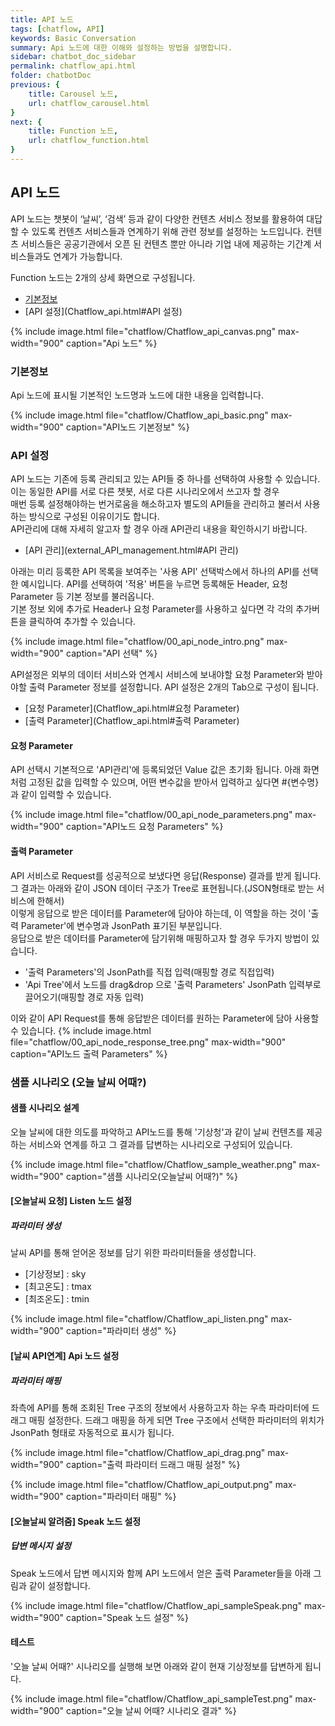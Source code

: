 ```yaml
---
title: API 노드
tags: [chatflow, API]
keywords: Basic Conversation
summary: Api 노드에 대한 이해와 설정하는 방법을 설명합니다.
sidebar: chatbot_doc_sidebar
permalink: chatflow_api.html
folder: chatbotDoc
previous: {
    title: Carousel 노드,
    url: chatflow_carousel.html
}
next: {
    title: Function 노드,
    url: chatflow_function.html
}
---
```


## API 노드

API 노드는 챗봇이 ‘날씨’, ‘검색’ 등과 같이 다양한 컨텐츠 서비스 정보를 활용하여 대답할 수 있도록 컨텐츠 서비스들과 연계하기 위해 관련 정보를 설정하는 노드입니다. 
컨텐츠 서비스들은 공공기관에서 오픈 된 컨텐츠 뿐만 아니라 기업 내에 제공하는 기간계 서비스들과도 연계가 가능합니다. 


Function 노드는 2개의 상세 화면으로 구성됩니다.
- [기본정보](Chatflow_api.html#기본정보)
- [API 설정](Chatflow_api.html#API 설정)

{% include image.html file="chatflow/Chatflow_api_canvas.png" max-width="900" caption="Api 노드" %}

### 기본정보

Api 노드에 표시될 기본적인 노드명과 노드에 대한 내용을 입력합니다.

{% include image.html file="chatflow/Chatflow_api_basic.png" max-width="900" caption="API노드 기본정보" %}

### API 설정

API 노드는 기존에 등록 관리되고 있는 API들 중 하나를 선택하여 사용할 수 있습니다. 
이는 동일한 API를 서로 다른 챗봇, 서로 다른 시나리오에서 쓰고자 할 경우<br/>
매번 등록 설정해야하는 번거로움을 해소하고자 별도의 API들을 관리하고 불러서 사용하는 방식으로 구성된 이유이기도 합니다.<br/> 
API관리에 대해 자세히 알고자 할 경우 아래 API관리 내용을 확인하시기 바랍니다. 

- [API 관리](external_API_management.html#API 관리)

아래는 미리 등록한 API 목록을 보여주는 '사용 API' 선택박스에서 하나의 API를 선택한 예시입니다.
API를 선택하여 '적용' 버튼을 누르면 등록해둔 Header, 요청 Parameter 등 기본 정보를 불러옵니다.<br/>
기본 정보 외에 추가로 Header나 요청 Parameter를 사용하고 싶다면 각 각의 추가버튼을 클릭하여 추가할 수 있습니다. 

{% include image.html file="chatflow/00_api_node_intro.png" max-width="900" caption="API 선택" %}


API설정은 외부의 데이터 서비스와 연계시 서비스에 보내야할 요청 Parameter와 받아야할 출력 Parameter 정보를 설정합니다. 
API 설정은 2개의 Tab으로 구성이 됩니다.

- [요청 Parameter](Chatflow_api.html#요청 Parameter)
- [출력 Parameter](Chatflow_api.html#출력 Parameter)


#### 요청 Parameter

API 선택시 기본적으로 'API관리'에 등록되었던 Value 값은 초기화 됩니다. 
아래 화면처럼 고정된 값을 입력할 수 있으며, 어떤 변수값을 받아서 입력하고 싶다면 #{변수명}과 같이 입력할 수 있습니다.

{% include image.html file="chatflow/00_api_node_parameters.png" max-width="900" caption="API노드 요청 Parameters" %}

#### 출력 Parameter

API 서비스로 Request를 성공적으로 보냈다면 응답(Response) 결과를 받게 됩니다.<br/>
그 결과는 아래와 같이 JSON 데이터 구조가 Tree로 표현됩니다.(JSON형태로 받는 서비스에 한해서)<br/> 
이렇게 응답으로 받은 데이터를 Parameter에 담아야 하는데, 이 역할을 하는 것이 '출력 Parameter'에 변수명과 JsonPath 표기된 부분입니다.<br/>
응답으로 받은 데이터를 Parameter에 담기위해 매핑하고자 할 경우 두가지 방법이 있습니다.
 - '출력 Parameters'의 JsonPath를 직접 입력(매핑할 경로 직접입력)
 - 'Api Tree'에서 노드를 drag&drop 으로 '출력 Parameters' JsonPath 입력부로 끌어오기(매핑할 경로 자동 입력)

이와 같이 API Request를 통해 응답받은 데이터를 원하는 Parameter에 담아 사용할 수 있습니다.
{% include image.html file="chatflow/00_api_node_response_tree.png" max-width="900" caption="API노드 출력 Parameters" %}


### 샘플 시나리오 (오늘 날씨 어때?)

#### 샘플 시나리오 설계

오늘 날씨에 대한 의도를 파악하고 API노드를 통해 '기상청'과 같이 날씨 컨텐츠를 제공하는 서비스와 연계를 하고 그 결과를 답변하는 시나리오로 구성되어 있습니다.

{% include image.html file="chatflow/Chatflow_sample_weather.png" max-width="900" caption="샘플 시나리오(오늘날씨 어때?)" %}


#### [오늘날씨 요청] Listen 노드 설정

##### 파라미터 생성

날씨 API를 통해 얻어온 정보를 담기 위한 파라미터들을 생성합니다.

- [기상정보] : sky
- [최고온도] : tmax
- [최조온도] : tmin

{% include image.html file="chatflow/Chatflow_api_listen.png" max-width="900" caption="파라미터 생성" %}

#### [날씨 API연계] Api 노드 설정

##### 파라미터 매핑

좌측에 API를 통해 조회된 Tree 구조의 정보에서 사용하고자 하는 우측 파라미터에 드래그 매핑 설정한다.
드래그 매핑을 하게 되면 Tree 구조에서 선택한 파라미터의 위치가 JsonPath 형태로 자동적으로 표시가 됩니다.

{% include image.html file="chatflow/Chatflow_api_drag.png" max-width="900" caption="출력 파라미터 드래그 매핑 설정" %}

{% include image.html file="chatflow/Chatflow_api_output.png" max-width="900" caption="파라미터 매핑" %}

#### [오늘날씨 알려줌] Speak 노드 설정

##### 답변 메시지 설정

Speak 노드에서 답변 메시지와 함께 API 노드에서 얻은 출력 Parameter들을 아래 그림과 같이 설정합니다.

{% include image.html file="chatflow/Chatflow_api_sampleSpeak.png" max-width="900" caption="Speak 노드 설정" %}


#### 테스트

'오늘 날씨 어때?' 시나리오를 실행해 보면 아래와 같이 현재 기상정보를 답변하게 됩니다.

{% include image.html file="chatflow/Chatflow_api_sampleTest.png" max-width="900" caption="오늘 날씨 어때? 시나리오 결과" %}